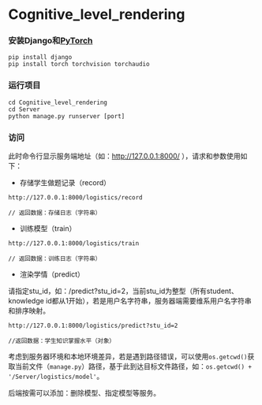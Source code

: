 # Cognitive_level_rendering

### 安装Django和[PyTorch](https://pytorch.org/get-started/locally/)
```
pip install django
pip install torch torchvision torchaudio
```

### 运行项目
```
cd Cognitive_level_rendering
cd Server
python manage.py runserver [port]
```

### 访问
此时命令行显示服务端地址（如：http://127.0.0.1:8000/ ），请求和参数使用如下：

- 存储学生做题记录（record）
```
http://127.0.0.1:8000/logistics/record

// 返回数据：存储日志（字符串）
```

- 训练模型（train）
```
http://127.0.0.1:8000/logistics/train

// 返回数据：训练日志（字符串）
```

- 渲染学情（predict）

请指定stu_id，如：/predict?stu_id=2，当前stu_id为整型（所有student、knowledge id都从1开始），若是用户名字符串，服务器端需要维系用户名字符串和排序映射。
```
http://127.0.0.1:8000/logistics/predict?stu_id=2

//返回数据：学生知识掌握水平（对象）
```

考虑到服务器环境和本地环境差异，若是遇到路径错误，可以使用```os.getcwd()```获取当前文件（```manage.py```）路径，基于此到达目标文件路径，如：```os.getcwd() + '/Server/logistics/model'```。

后端按需可以添加：删除模型、指定模型等服务。